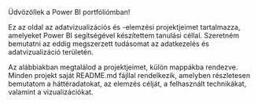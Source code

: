 Üdvözöllek a Power BI portfóliómban!

Ez az oldal az adatvizualizációs és -elemzési projektjeimet tartalmazza, amelyeket Power BI segítségével készítettem tanulási céllal. Szeretném bemutatni az eddig megszerzett tudásomat az adatkezelés és adatvizualizáció területén.

Az alábbiakban megtalálod a projektjeimet, külön mappákba rendezve. Minden projekt saját README.md fájllal rendelkezik, amelyben részletesen bemutatom a háttéradatokat, az elemzés célját, a felhasznált technikákat, valamint a vizualizációkat.

